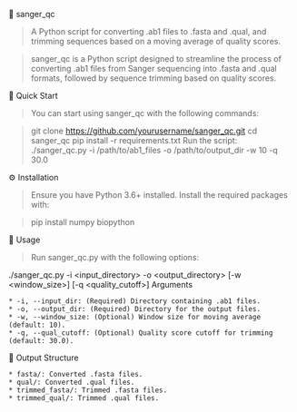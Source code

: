 🧬 sanger_qc
>A Python script for converting .ab1 files to .fasta and .qual, and trimming sequences based on a moving average of quality scores.

>sanger_qc is a Python script designed to streamline the process of converting .ab1 files from Sanger sequencing into .fasta and .qual formats, followed by sequence trimming based on quality scores.

🚀 Quick Start
>You can start using sanger_qc with the following commands:

>git clone https://github.com/yourusername/sanger_qc.git
>cd sanger_qc
>pip install -r requirements.txt
>Run the script:
>./sanger_qc.py -i /path/to/ab1_files -o /path/to/output_dir -w 10 -q 30.0

⚙️ Installation
>Ensure you have Python 3.6+ installed. Install the required packages with:

>pip install numpy biopython

🔧 Usage
>Run sanger_qc.py with the following options:

./sanger_qc.py -i <input_directory> -o <output_directory> [-w <window_size>] [-q <quality_cutoff>]
Arguments

    * -i, --input_dir: (Required) Directory containing .ab1 files.
    * -o, --output_dir: (Required) Directory for the output files.
    * -w, --window_size: (Optional) Window size for moving average (default: 10).
    * -q, --qual_cutoff: (Optional) Quality score cutoff for trimming (default: 30.0).
 
📂 Output Structure

    * fasta/: Converted .fasta files.
    * qual/: Converted .qual files.
    * trimmed_fasta/: Trimmed .fasta files.
    * trimmed_qual/: Trimmed .qual files.

